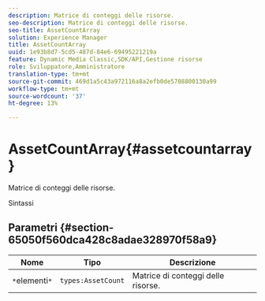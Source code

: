 ```yaml
---
description: Matrice di conteggi delle risorse.
seo-description: Matrice di conteggi delle risorse.
seo-title: AssetCountArray
solution: Experience Manager
title: AssetCountArray
uuid: 1e93b8d7-5cd5-487d-84e6-69495221219a
feature: Dynamic Media Classic,SDK/API,Gestione risorse
role: Sviluppatore,Amministratore
translation-type: tm+mt
source-git-commit: 469d1a5c43a972116a8a2efb0de5708800130a99
workflow-type: tm+mt
source-wordcount: '37'
ht-degree: 13%

---
```



# AssetCountArray{#assetcountarray}

Matrice di conteggi delle risorse.

Sintassi

## Parametri {#section-65050f560dca428c8adae328970f58a9}

| Nome | Tipo | Descrizione |
|---|---|---|
| `*`elementi`*` | `types:AssetCount` | Matrice di conteggi delle risorse. |

